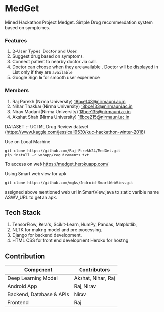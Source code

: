 
# MedGet

Mined Hackathon Project Medget. Simple Drug recommendation system based on symptomes.

### Features

 1. 2-User Types, Doctor and User.
 2. Suggest drug based on symptoms.
 3. Connect patient to nearby doctor via call.
 4. Doctor can choose when they are available . Doctor will be displayed in List only if they are `available`
 5. Google Sign In for smooth user experience

### Members 
1. Raj Parekh (Nirma University)
  18bce143@nirmauni.ac.in<br>
2. Nihar Thakkar (Nirma University)
  18bce133@nirmauni.ac.in<br>
3. Nirav Madani (Nirma University)
  18bce135@nirmauni.ac.in<br>
4. Akshat Shah (Nirma University)
  18bce215@nirmauni.ac.in<br>
  
  
DATASET :-
UCI ML Drug Review dataset<br>
(https://www.kaggle.com/jessicali9530/kuc-hackathon-winter-2018)

Use on Local Machine

    git clone https://github.com/Raj-Parekh24/MedGet.git
    pip install -r webapp/requirements.txt

To access on web
https://medget.herokuapp.com/<br>

Using Smart web view for apk

    git clone https://github.com/mgks/Android-SmartWebView.git

assigned above mentioned web url in SmartView.java to static varible name ASWV_URL to get an apk. <br>

## Tech Stack

 1. TensorFlow, Kera's, Scikit-Learn, NumPy, Pandas, Matplotlib, 
 2. NLTK    for making model and pre processing. 
 3. Django for backend development.
 4. HTML CSS for front end development Heroku for hosting

## Contribution
| Component | Contributors |
|--|--|
| Deep Learning Model | Akshat, Nihar, Raj |
| Android App | Raj, Nirav |
| Backend, Database & APIs | Nirav |
| Frontend | Raj |
